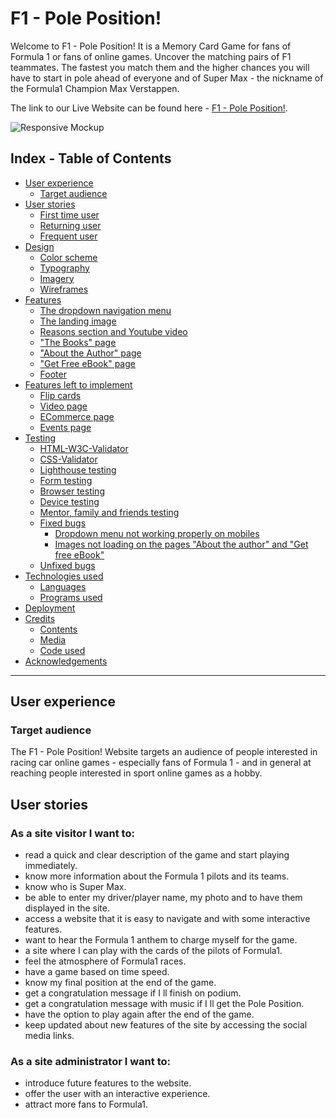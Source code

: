 # F1 - Pole Position! 
Welcome to F1 - Pole Position! It is a Memory Card Game for fans of Formula 1 or fans of online games. Uncover the matching pairs of F1 teammates. The fastest you match them and the higher chances you will have to start in pole ahead of everyone and of Super Max - the nickname of the Formula1 Champion Max Verstappen. 

The link to our Live Website can be found here - [F1 - Pole Position!](https://aedoardo1990.github.io/F1_PolePosition/).

![Responsive Mockup](https://github.com/aedoardo1990/F1_PolePosition/blob/main/assets/images/readme-images/readme-mockup.png)

## Index - Table of Contents
<!--Toc-->

  - [User experience](#user-experience)
    - [Target audience](#target-audience)
  - [User stories](#user-stories)
    - [First time user](#first-time-user)
    - [Returning user](#returning-user)
    - [Frequent user](#frequent-user)
  - [Design](#design)
    - [Color scheme](#color-scheme)
    - [Typography](#typography)
    - [Imagery](#imagery)
    - [Wireframes](#wireframes)
  - [Features](#features)
    - [The dropdown navigation menu](#the-dropdown-navigation-menu)
    - [The landing image](#the-landing-image)
    - [Reasons section and Youtube video](#reasons-section-and-youtube-video)
    - ["The Books" page](#the-books-page)
    - ["About the Author" page](#about-the-author-page)
    - ["Get Free eBook" page](#get-free-ebook-page)
    - [Footer](#footer)
  - [Features left to implement](#features-left-to-implement)
    - [Flip cards](#flip-cards)
    - [Video page](#video-page)
    - [ECommerce page](#ecommerce-page)
    - [Events page](#events-page)
  - [Testing](#testing)
    - [HTML-W3C-Validator](#html-w3c-validator)
    - [CSS-Validator](#css-validator)
    - [Lighthouse testing](#lighthouse-testing)
    - [Form testing](#form-testing)
    - [Browser testing](#browser-testing)
    - [Device testing](#device-testing)
    - [Mentor, family and friends testing](#mentor-family-and-friends-testing)
    - [Fixed bugs](#fixed-bugs)
      - [Dropdown menu not working properly on mobiles](#dropdown-menu-not-working-properly-on-mobiles)
      - [Images not loading on the pages "About the author" and "Get free eBook"](#images-not-loading-on-the-pages-about-the-author-and-get-free-ebook)
    - [Unfixed bugs](#unfixed-bugs)
  - [Technologies used](#technologies-used)
    - [Languages](#languages)
    - [Programs used](#programs-used)
  - [Deployment](#deployment)
  - [Credits](#credits)
    - [Contents](#contents)
    - [Media](#media)
    - [Code used](#code-used)
  - [Acknowledgements](#acknowledgements)

<!--Toc stop-->

---

## User experience

### Target audience

The F1 - Pole Position! Website targets an audience of people interested in racing car online games - especially fans of Formula 1 - and in general at reaching people interested in sport online games as a hobby. 

## User stories

### As a site visitor I want to: 

- read a quick and clear description of the game and start playing immediately. 
- know more information about the Formula 1 pilots and its teams.
- know who is Super Max. 
- be able to enter my driver/player name, my photo and to have them displayed in the site. 
- access a website that it is easy to navigate and with some interactive features. 
- want to hear the Formula 1 anthem to charge myself for the game. 
- a site where I can play with the cards of the pilots of Formula1.
- feel the atmosphere of Formula1 races.  
- have a game based on time speed. 
- know my final position at the end of the game. 
- get a congratulation message if I ll finish on podium. 
- get a congratulation message with  music if I ll get the Pole Position. 
- have the option to play again after the end of the game.
- keep updated about new features of the site by accessing the social media links. 

### As a site administrator I want to:

- introduce future features to the website. 
- offer the user with an interactive experience. 
- attract more fans to Formula1.
  




